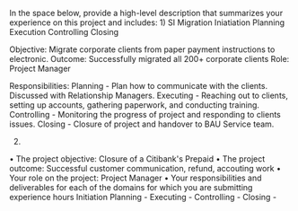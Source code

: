 In the space below, provide a high-level description that summarizes your experience on this project and includes:
1)
SI Migration
Iniatiation	Planning	Execution	Controlling	Closing

Objective:
Migrate corporate clients from paper payment instructions to electronic.
Outcome:
Successfully migrated all 200+ corporate clients
Role:
Project Manager

Responsibilities:
Planning - Plan how to communicate with the clients. Discussed with Relationship Managers.
Executing - Reaching out to clients, setting up accounts, gathering paperwork, and conducting training.
Controlling - Monitoring the progress of project and responding to clients issues.
Closing - Closure of project and handover to BAU Service team. 

2)
• The project objective:
Closure of a Citibank's Prepaid
• The project outcome:
Successful customer communication, refund, accouting work
• Your role on the project:
Project Manager
• Your responsibilities and deliverables for each of the domains for which you are submitting experience hours
Initiation
Planning - 
Executing - 
Controlling - 
Closing - 

